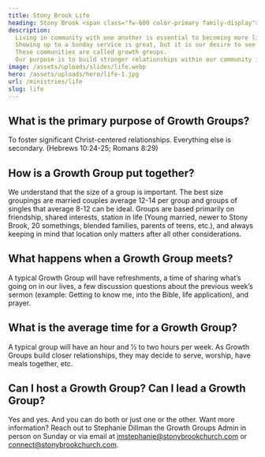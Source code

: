 ```yaml
---
title: Stony Brook Life
heading: Stony Brook <span class="fw-600 color-primary family-display">Life</span>
description:
  Living in community with one another is essential to becoming more like Christ.
  Showing up to a Sunday service is great, but it is our desire to see everyone involved in a smaller community.
  These communities are called growth groups.
  Our purpose is to build stronger relationships within our community in order to grow a deeper relationship with Christ.
image: /assets/uploads/slides/life.webp
hero: /assets/uploads/hero/life-1.jpg
url: /ministries/life
slug: life
---
```


## What is the primary purpose of Growth Groups?

To foster significant Christ-centered relationships. Everything else is secondary.
(Hebrews 10:24-25; Romans 8:29)

## How is a Growth Group put together?

We understand that the size of a group is important. The best size groupings are married couples average
12-14 per group and groups of singles that average 8-12 can be ideal. Groups are based primarily on
friendship, shared interests, station in life (Young married, newer to Stony Brook, 20 somethings, blended
families, parents of teens, etc.), and always keeping in mind that location only matters after all other
considerations.

## What happens when a Growth Group meets?

A typical Growth Group will have refreshments, a time of sharing what’s going on in our lives, a few
discussion questions about the previous week’s sermon (example: Getting to know me, into the Bible, life
application), and prayer.

## What is the average time for a Growth Group?

A typical group will have an hour and 1⁄2 to two hours per week.
As Growth Groups build closer relationships, they may decide to serve, worship, have meals together, etc.

## Can I host a Growth Group? Can I lead a Growth Group?

Yes and yes. And you can do both or just one or the other. Want more information?
Reach out to Stephanie Dillman the Growth Groups Admin in person on Sunday or via email at
jmstephanie@stonybrookchurch.com or connect@stonybrookchurch.com.
